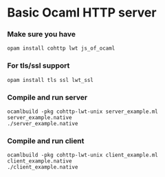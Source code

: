 # Basic Ocaml HTTP server

### Make sure you have
```
opam install cohttp lwt js_of_ocaml
```
### For tls/ssl support
```
opam install tls ssl lwt_ssl 
```

### Compile and run server 
```
ocamlbuild -pkg cohttp-lwt-unix server_example.ml server_example.native
./server_example.native
```

### Compile and run client 
```
ocamlbuild -pkg cohttp-lwt-unix client_example.ml client_example.native
./client_example.native
```